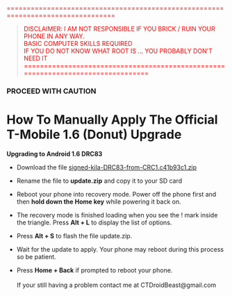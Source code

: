 <font color='#FF0000'>=================================================================================</font><br>
<blockquote><font color='#FF0000'>DISCLAIMER: I AM NOT RESPONSIBLE IF YOU BRICK / RUIN YOUR PHONE IN ANY WAY.</font>    <br>
<font color='#FF0000'>BASIC COMPUTER SKILLS REQUIRED</font>                                                 <br>
<font color='#FF0000'>IF YOU DO NOT KNOW WHAT ROOT IS ... YOU PROBABLY DON'T NEED IT</font>                 <br>
<font color='#FF0000'>=================================================================================</font><br></blockquote>

<h3><b>PROCEED WITH CAUTION</b></h3>

<h1>How To Manually Apply The Official T-Mobile 1.6 (Donut) Upgrade</h1>

<b>Upgrading to Android 1.6 DRC83</b>
<br>
<ul><li>Download the file <a href='http://android-roms.googlecode.com/files/signed-kila-DRC83-from-CRC1.c41b93c1.zip'>signed-kila-DRC83-from-CRC1.c41b93c1.zip</a><b></li></ul></b>

<ul><li>Rename the file to <b>update.zip</b> and copy it to your SD card</li></ul>

<ul><li>Reboot your phone into recovery mode. Power off the phone first and then <b>hold down the Home key</b> while powering it back on.</li></ul>

<ul><li>The recovery mode is finished loading when you see the ! mark inside the triangle. Press <b>Alt + L</b>  to display the list of options.</li></ul>

<ul><li>Press <b>Alt + S</b> to flash the file update.zip.</li></ul>

<ul><li>Wait for the update to apply. Your phone may reboot during this process so be patient.</li></ul>

<ul><li>Press <b>Home + Back</b> if prompted to reboot your phone.<br>
<br>
If your still having a problem contact me at CTDroidBeast@gmail.com